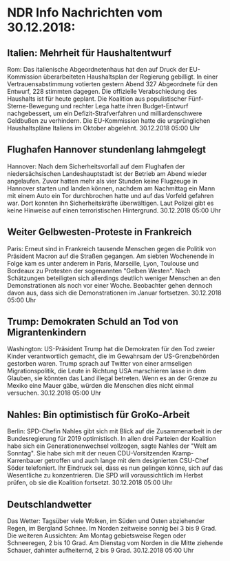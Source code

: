 # NDR Info Nachrichten vom 30.12.2018:


## Italien: Mehrheit für Haushaltentwurf
Rom: 	Das italienische Abgeordnetenhaus hat den auf Druck der EU-Kommission überarbeiteten Haushaltsplan der Regierung gebilligt. In einer Vertrauensabstimmung votierten gestern Abend 327 Abgeordnete für den Entwurf, 228 stimmten dagegen. Die offizielle Verabschiedung des Haushalts ist für heute geplant. Die Koalition aus populistischer Fünf-Sterne-Bewegung und rechter Lega hatte ihren Budget-Entwurf nachgebessert, um ein Defizit-Strafverfahren und milliardenschwere Geldbußen zu verhindern. Die EU-Kommission hatte die ursprünglichen Haushaltspläne Italiens im Oktober abgelehnt. 30.12.2018 05:00 Uhr 

## Flughafen Hannover stundenlang lahmgelegt
Hannover:	Nach dem Sicherheitsvorfall auf dem Flughafen der niedersächsischen Landeshauptstadt ist der Betrieb am Abend wieder angelaufen. Zuvor hatten mehr als vier Stunden keine Flugzeuge in Hannover starten und landen können, nachdem am Nachmittag ein Mann mit einem Auto ein Tor durchbrochen hatte und auf das Vorfeld gefahren war. Dort konnten ihn Sicherheitskräfte überwältigen. Laut Polizei gibt es keine Hinweise auf einen terroristischen Hintergrund. 30.12.2018 05:00 Uhr 

## Weiter Gelbwesten-Proteste in Frankreich
Paris: Erneut sind in Frankreich tausende Menschen gegen die Politik von Präsident Macron auf die Straßen gegangen. Am siebten Wochenende in Folge kam es unter anderem in Paris, Marseille, Lyon, Toulouse und Bordeaux zu Protesten der sogenannten "Gelben Westen". Nach Schätzungen beteiligten sich allerdings deutlich weniger Menschen an den Demonstrationen als noch vor einer Woche. Beobachter gehen dennoch davon aus, dass sich die Demonstrationen im Januar fortsetzen. 30.12.2018 05:00 Uhr 

## Trump: Demokraten Schuld an Tod von Migrantenkindern
Washington: 	US-Präsident Trump hat die Demokraten für den Tod zweier Kinder verantwortlich gemacht, die im Gewahrsam der US-Grenzbehörden gestorben waren. Trump sprach auf Twitter von einer armseligen Migrationspolitik, die Leute in Richtung USA marschieren lasse in dem Glauben, sie könnten das Land illegal betreten. Wenn es an der Grenze zu Mexiko eine Mauer gäbe, würden die Menschen dies nicht einmal versuchen. 30.12.2018 05:00 Uhr 

## Nahles: Bin optimistisch für GroKo-Arbeit
Berlin:	SPD-Chefin Nahles gibt sich mit Blick auf die Zusammenarbeit in der Bundesregierung für 2019 optimistisch. In allen drei Parteien der Koalition habe sich ein Generationenwechsel vollzogen, sagte Nahles der "Welt am Sonntag". Sie habe sich mit der neuen CDU-Vorsitzenden Kramp-Karrenbauer getroffen und auch lange mit dem designierten CSU-Chef Söder telefoniert. Ihr Eindruck sei, dass es nun gelingen könne, sich auf das Wesentliche zu konzentrieren. Die SPD will voraussichtlich im Herbst prüfen, ob sie die Koalition fortsetzt. 30.12.2018 05:00 Uhr 

## Deutschlandwetter
Das Wetter:
Tagsüber viele Wolken, im Süden und Osten abziehender Regen, im Bergland Schnee. Im Norden zeitweise sonnig bei 3 bis 9 Grad. Die weiteren Aussichten: Am Montag gebietsweise Regen oder Schneeregen, 2 bis 10 Grad. Am Dienstag vom Norden in die Mitte ziehende Schauer, dahinter aufheiternd, 2 bis 9 Grad. 30.12.2018 05:00 Uhr 
